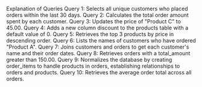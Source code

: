 Explanation of Queries
Query 1: Selects all unique customers who placed orders within the last 30 days.
Query 2: Calculates the total order amount spent by each customer.
Query 3: Updates the price of "Product C" to 45.00.
Query 4: Adds a new column discount to the products table with a default value of 0.
Query 5: Retrieves the top 3 products by price in descending order.
Query 6: Lists the names of customers who have ordered "Product A".
Query 7: Joins customers and orders to get each customer's name and their order dates.
Query 8: Retrieves orders with a total_amount greater than 150.00.
Query 9: Normalizes the database by creating order_items to handle products in orders, establishing relationships to orders and products.
Query 10: Retrieves the average order total across all orders.
